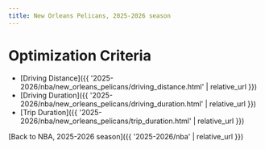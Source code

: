 ```yaml
---
title: New Orleans Pelicans, 2025-2026 season
---
```


# Optimization Criteria
- [Driving Distance]({{ '2025-2026/nba/new_orleans_pelicans/driving_distance.html' | relative_url }})
- [Driving Duration]({{ '2025-2026/nba/new_orleans_pelicans/driving_duration.html' | relative_url }})
- [Trip Duration]({{ '2025-2026/nba/new_orleans_pelicans/trip_duration.html' | relative_url }})

[Back to NBA, 2025-2026 season]({{ '2025-2026/nba' | relative_url }})
